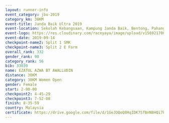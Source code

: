 ```yaml
---
layout: runner-info 
event_category: jbu-2019 
category_km: 30KM 
event-title: Janda Baik Ultra 2019 
event-location: Sekolah Kebangsaan, Kampung Janda Baik, Bentong, Pahang, Malaysia 
event-logo: https://res.cloudinary.com/raceyaya/image/upload/v1569217009/logo/janda-baik_vch1pc.jpg 
event-date: 2019-09-14 
checkpoint-name2: Split 1 SMK 
checkpoint-name3: Split 2 E Farm 
overall_rank: 332
gender_rank: 98
category_rank: 56
bib: 33039
name: EZATUL AZWA BT AWALLUDIN
distance: 30KM
category: 30KM Women Open
gender: Female
start: 2-00-00
checkpoint2: 4-45-29
checkpoint3: 7-52-08
finish: 8-35-59
country: Malaysia
certificate: https://drive.google.com/file/d/1GeJOQoQ8HqIDK7SfBnN8HQi7kb9-h2as/view?usp=sharing
---
```

